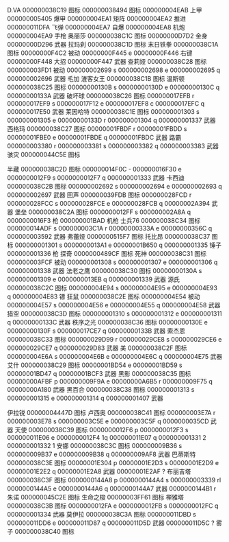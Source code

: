D.VA
000000038C19    图标
000000038494    图标
000000004EAB    上甲
000000005405    爆甲
000000004EA1    矩阵
000000004EA2    推进
000000011DFA    飞弹
000000004EA7    自爆
000000004EA8    机炮
000000004EA9    手枪
奥丽莎
000000038C1C    图标
00000000D7D2    金身
00000000D296    武器
拉玛刹
000000038C1D    图标
末日铁拳
000000038C1A    图标
00000000F4C2    被动
00000000F445    e
00000000F446    右键
00000000F448    大招
00000000F447    武器
查莉娅
000000038C28    图标
000000003FD1    被动
000000002699    s
000000002698    e
000000002695    q
000000002696    武器
毛加
渣客女王
000000038C1B    图标
温斯顿
000000038C25    图标
00000000130B    s
00000000130D    e
00000000130C    q
00000000133A    武器
破坏球
000000038C26    图标
000000017EFB    r
000000017EF9    s
000000017F12    e
000000017EF8    c
000000017EFC    q
000000017E50    武器
莱因哈特
000000038C1E    图标
000000001303    s
000000001305    e
00000000133D    r
000000001304    q
000000001337    武器
西格玛
000000038C27    图标
00000001FBDF    r
00000001FBDD    s
00000001FBE0    e
00000001FBDE    q
00000001FBDC    武器
路霸
000000003380    r
000000003381    s
000000003382    q
000000003383    武器
骇灾
000000044C5E    图标

半藏
000000038C2D    图标
000000014F0C    -
000000016F30    e
0000000012F9    s
0000000012F7    q
000000001333    武器
卡西迪
000000038C2B    图标
000000002692    s
000000002694    e
000000002693    q
000000002697    武器
回声
000000039FDB    图标
000000028FCD    r
000000028FCC    s
000000028FCE    e
000000028FCB    q
00000002A394    武器
堡垒
000000038C2A    图标
0000000012FF    s
000000002A8A    q
0000000016F3    枪
000000001BAD    机枪
士兵76
000000038C34    图标
000000014ADF    s
000000003C1A    r
00000000333A    e
00000000356C    q
000000003592    武器
弗蕾娅
0000000515F7    图标
托比昂
000000038C37    图标
000000001301    s
0000000013A1    e
00000001B650    q
000000001335    锤子
000000001336    枪
探奇
0000000489CF    图标
死神
000000038C31    图标
000000003FCF    被动
000000001308    s
000000001307    e
000000001306    q
000000001338    武器
法老之鹰
000000038C30    图标
00000000130A    s
000000001309    e
0000000013EB    q
000000001339    武器
源氏
000000038C2C    图标
000000004E94    s
000000004E95    e
000000004E93    q
000000004E83    镖
狂鼠
000000038C2E    图标
000000004E54    被动
000000004E57    s
000000004E56    e
000000004E55    q
000000004E58    武器
猎空
000000038C3D    图标
000000001310    s
000000001312    e
000000001311    q
00000000133C    武器
秩序之光
000000038C36    图标
00000000130E    e
00000000130F    s
000000017CE7    q
00000000133B    武器
索杰恩
000000038C33    图标
000000029D99    r
000000029CE8    s
000000029CE6    e
000000029CE7    q
000000029D83    武器
美
000000038C2F    图标
000000004E6A    s
000000004E6B    e
000000004E6C    q
000000004E75    武器
艾什
000000038C29    图标
00000001BD54    e
00000001BD59    s
00000001BD47    q
00000001BCF3    武器
黑影
000000038C35    图标
00000000AFBF    p
000000009F9A    e
00000000A6B5    r
000000009F75    q
00000000A180    武器
黑百合
000000038C38    图标
000000001313    s
000000001315    e
000000001314    q
000000001407    武器


伊拉锐
00000004447D    图标
卢西奥
000000038C41    图标
000000003E7A    r
000000003E78    s
000000003C5E    e
000000003C5F    q
0000000035CD    武器
天使
000000038C39    图标
0000000012F6    p
0000000012F3    s
000000011E06    e
0000000012F4    1q
000000011E07    q
000000001331    2
000000001332    1
安娜
000000038C3C    图标
000000009B36    s
000000009B37    e
000000009B38    q
000000009AF8    武器
巴蒂斯特
000000038C3E    图标
00000001E304    p
00000001E2D3    s
00000001E2D9    e
00000001E2E2    q
00000001E2A8    武器
00000001E2AF    ?
布丽吉塔
000000038C3F    图标
0000000144A8    p
0000000144A4    s
000000003339    rl
0000000144A5    e
0000000144A6    q
0000000144A7    武器
0000000144B1    r
朱诺
000000045C2E    图标
生命之梭
00000003FF61    图标
禅雅塔
000000038C3B    图标
0000000012FA    e
0000000012FB    s
0000000012FC    q
000000001334    武器
莫伊拉
000000038C3A    图标
000000011DBD    s
000000011DD6    e
000000011D87    q
000000011D5D    武器
000000011D5C    ?
雾子
000000038C40    图标












